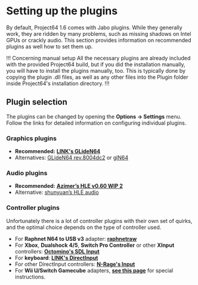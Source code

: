 # Setting up the plugins

By default, Project64 1.6 comes with Jabo plugins. While they generally work, they are ridden by many problems, such as missing shadows on Intel GPUs or crackly audio. This section provides information on recommended plugins as well how to set them up.

!!! Concerning manual setup
All the necessary plugins are already included with the provided Project64 build, but if you did the installation manually, you will have to install the plugins manually, too. This is typically done by copying the plugin .dll files, as well as any other files into the Plugin folder inside Project64's installation directory.
!!!

## Plugin selection

The plugins can be changed by opening the **Options -> Settings** menu. Follow the links for detailed information on configuring individual plugins.

### Graphics plugins
- **Recommended:** [**LINK's GLideN64**](gliden64_link.md)
- Alternatives: [GLideN64 rev.8004dc2](gliden64_old.md) or [glN64](gln64.md)

### Audio plugins
- **Recommended:** [**Azimer’s HLE v0.60 WIP 2**](azi60.md)
- Alternative: [shunyuan’s HLE audio](shunyuan.md)

### Controller plugins
Unfortunately there is a lot of controller plugins with their own set of quirks, and the optimal choice depends on the type of controller used.

- For **Raphnet N64 to USB v3** adapter: [**raphnetraw**](raphnetraw.md)
- For **Xbox**, **Dualshock 4/5**, **Switch Pro Controller** or other **XInput** controllers: [**Octomino's SDL Input**](octomino.md)
- For **keyboard**: [**LINK's DirectInput**](keyboardinput.md)
- For other DirectInput controllers: [**N-Rage's Input**](nrage.md)
- For **Wii U/Switch Gamecube** adapters, [**see this page**](wiiu_gc.md) for special instructions.
